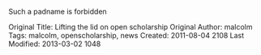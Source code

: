 Such a padname is forbidden

Original Title: Lifting the lid on open scholarship
Original Author: malcolm
Tags: malcolm, openscholarship, news
Created: 2011-08-04 2108
Last Modified: 2013-03-02 1048
